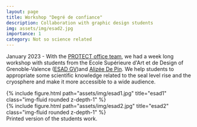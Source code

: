 ```yaml
---
layout: page
title: Workshop "Degré de confiance"
description: Collaboration with graphic design students 
img: assets/img/esad2.jpg
importance: 1
category: Not so science related
---
```


January 2023 - With the [PROTECT office team](https://protect-slr.eu/objectives/the-consortium/), we had a week long workshop with students from the Ecole Supérieure d'Art et de Design of Grenoble-Valence ([ESAD GV](http://www.esad-gv.fr/fr/))and [Alizée De Pin](https://a-l-p-i-n.com/). We help students to appropriate some scientific knowledge related to the seal level rise and the cryosphere and make it more accessible to a wide audience.

<div class="row">
    <div class="col-sm mt-3 mt-md-0">
        {% include figure.html path="assets/img/esad1.jpg" title="esad1" class="img-fluid rounded z-depth-1" %}
    </div>
    <div class="col-sm mt-3 mt-md-0">
        {% include figure.html path="assets/img/esad2.jpg" title="esad2" class="img-fluid rounded z-depth-1" %}
    </div>
</div>
<div class="caption">
Printed version of the students work.
</div>
